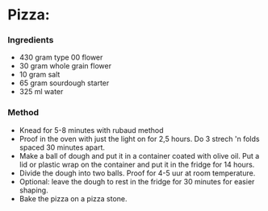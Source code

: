 # Pizza:

### Ingredients
- 430 gram type 00 flower
- 30 gram whole grain flower
- 10 gram salt
- 65 gram sourdough starter
- 325 ml water

### Method
- Knead for 5-8 minutes with rubaud method 
- Proof in the oven with just the light on for 2,5 hours. Do 3 strech 'n folds spaced 30 minutes apart.
- Make a ball of dough and put it in a container coated with olive oil. Put a lid or plastic wrap on the container and put it in the fridge for 14 hours.
- Divide the dough into two balls. Proof for 4-5 uur at room temperature.
- Optional: leave the dough to rest in the fridge for 30 minutes for easier shaping.
- Bake the pizza on a pizza stone.

